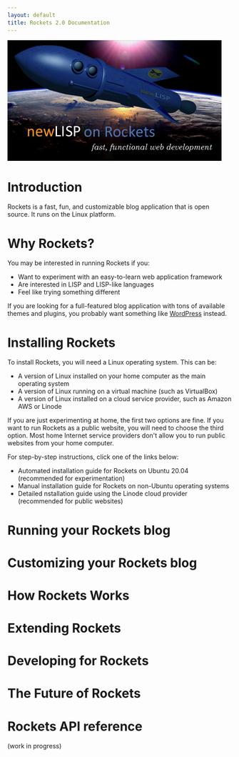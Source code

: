 ```yaml
---
layout: default
title: Rockets 2.0 Documentation
---
```


![Rockets Logo](images/newlisp-rockets-picture-small.jpg)


# Introduction

Rockets is a fast, fun, and customizable blog application that is open source. It runs on the Linux platform.

# Why Rockets?

You may be interested in running Rockets if you:

* Want to experiment with an easy-to-learn web application framework
* Are interested in LISP and LISP-like languages
* Feel like trying something different

If you are looking for a full-featured blog application with tons of available themes and plugins, you probably want something like 
[WordPress](wordpress.org) instead.

# Installing Rockets

To install Rockets, you will need a Linux operating system. This can be:

* A version of Linux installed on your home computer as the main operating system
* A version of Linux running on a virtual machine (such as VirtualBox)
* A version of Linux installed on a cloud service provider, such as Amazon AWS or Linode

If you are just experimenting at home, the first two options are fine. If you want to run Rockets as a public website, you will need to 
choose the third option. Most home Internet service providers don't allow you to run public websites from your home computer.

For step-by-step instructions, click one of the links below:

* Automated installation guide for Rockets on Ubuntu 20.04 (recommended for experimentation)
* Manual installation guide for Rockets on non-Ubuntu operating systems 
* Detailed nstallation guide using the Linode cloud provider (recommended for public websites)


# Running your Rockets blog

# Customizing your Rockets blog

# How Rockets Works

# Extending Rockets

# Developing for Rockets

# The Future of Rockets

# Rockets API reference

(work in progress)
